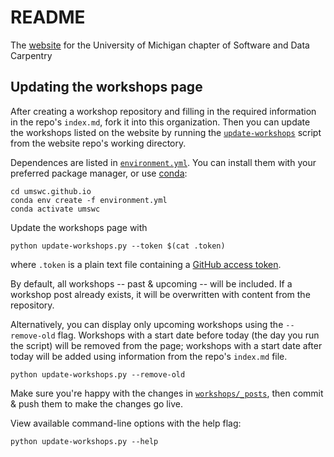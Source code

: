 README
====================

The [website](https://umswc.github.io) for the University of Michigan chapter of Software and Data Carpentry


## Updating the workshops page

After creating a workshop repository and filling in the required information in the repo's `index.md`, fork it into this organization.
Then you can update the workshops listed on the website by running the [`update-workshops`](update-workshops.py) script from the website repo's working directory.

Dependences are listed in [`environment.yml`](environment.yml).
You can install them with your preferred package manager, or use [conda](https://docs.conda.io/en/latest/miniconda.html):

```
cd umswc.github.io
conda env create -f environment.yml
conda activate umswc
```

Update the workshops page with
```
python update-workshops.py --token $(cat .token)
```
where `.token` is a plain text file containing a [GitHub access token](https://help.github.com/en/github/authenticating-to-github/creating-a-personal-access-token-for-the-command-line).

By default, all workshops -- past & upcoming -- will be included.
If a workshop post already exists, it will be overwritten with content from the repository.

Alternatively, you can display only upcoming workshops using the `--remove-old` flag.
Workshops with a start date before today (the day you run the script) will be removed from the page;
workshops with a start date after today will be added using information from the repo's `index.md` file.
```
python update-workshops.py --remove-old
```

Make sure you're happy with the changes in [`workshops/_posts`](workshops/_posts), then commit & push them to make the changes go live.

View available command-line options with the help flag:
```
python update-workshops.py --help
```

